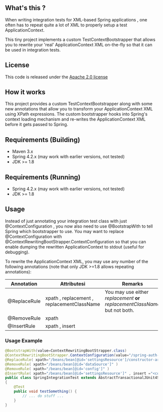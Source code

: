 ## What's this ? 

When writing integration tests for XML-based Spring applications , one often has to repeat quite a lot of XML to properly setup a test ApplicationContext. 

This tiny project implements a custom TestContextBootstrapper that allows you to rewrite your 'real' ApplicationContext XML on-the-fly so that it can be used in integration tests.

## License

This code is released under the [Apache 2.0 license](http://www.apache.org/licenses/LICENSE-2.0)

## How it works 

This project provides a custom TestContextBootstrapper along with some new annotations that allow you to transform your ApplicationContext XML using XPath expressions. The custom bootstrapper hooks into Spring's context loading mechanism and re-writes the ApplicationContext XML before it gets passed to Spring.

## Requirements (Building)

- Maven 3.x
- Spring 4.2.x (may work with earlier versions, not tested)
- JDK >= 1.8 

## Requirements (Running)

- Spring 4.2.x (may work with earlier versions, not tested)
- JDK >= 1.8 

## Usage

Instead of just annotating your integration test class with just @ContextConfiguration , you now also need to use @BootstrapWith to tell Spring which bootstrapper to use. 
You may want to replace @ContextConfiguration with @ContextRewritingBootStrapper.ContextConfiguration so that you can enable dumping the rewritten ApplicationContext to stdout (useful for debugging).

To rewrite the ApplicationContext XML, you may use any number of the following annotations (note that only JDK >=1.8 allows repeating annotations):

| Annotation    | Attributesi                                | Remarks     |
| ------------- | ------------------------------------------ | ----------- |
| @ReplaceRule  | xpath , replacement , replacementClassName | You may use either *replacement* **or** *replacementClassName* but not both. |
| @RemoveRule   | xpath                                      |             |
| @InsertRule   | xpath , insert                             |             |

### Usage Example

```java
@BootstrapWith(value=ContextRewritingBootStrapper.class)
@ContextRewritingBootStrapper.ContextConfiguration(value="/spring-auth-test.xml",dumpRewrittenXML=true)
@ReplaceRule( xpath="/beans/bean[@id='settingsResource']/constructor-arg/@value" , replacement ="/some.properties" )
@RemoveRule( xpath="/beans/bean[@id='dataSource']" )
@RemoveRule( xpath="/beans/bean[@id='config']" )
@InsertRule( xpath="/beans/bean[@id='settingsResource']" , insert ="<constructor-arg value=\"other.properties\"/>" )
public class SpringIntegrationTest extends AbstractTransactionalJUnit4SpringContextTests
{
    @Test
    public void testSomething() {
        // ... do stuff ...
    }
}
```
